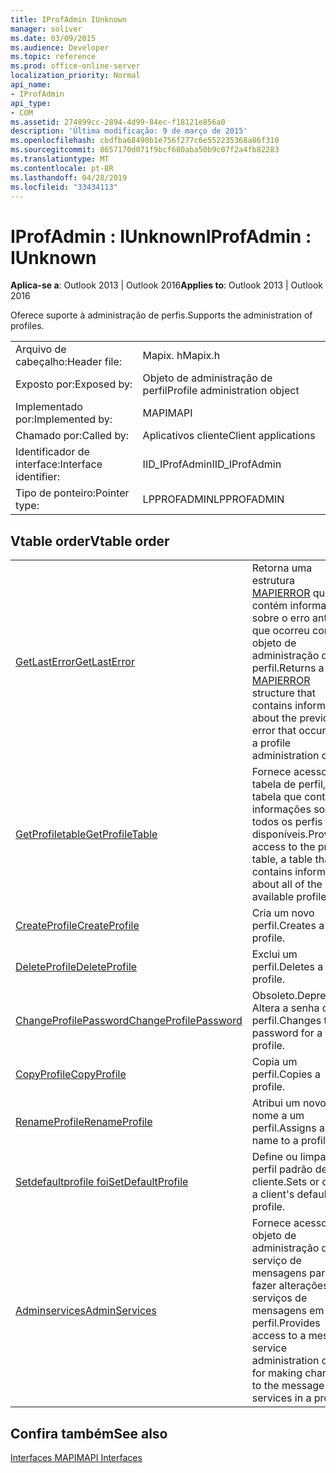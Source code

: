 ```yaml
---
title: IProfAdmin IUnknown
manager: soliver
ms.date: 03/09/2015
ms.audience: Developer
ms.topic: reference
ms.prod: office-online-server
localization_priority: Normal
api_name:
- IProfAdmin
api_type:
- COM
ms.assetid: 274899cc-2894-4d99-84ec-f18121e856a0
description: 'Última modificação: 9 de março de 2015'
ms.openlocfilehash: cbdfba68490b1e756f277c6e552235368a86f310
ms.sourcegitcommit: 8657170d071f9bcf680aba50b9c07f2a4fb82283
ms.translationtype: MT
ms.contentlocale: pt-BR
ms.lasthandoff: 04/28/2019
ms.locfileid: "33434113"
---
```

# <a name="iprofadmin--iunknown"></a><span data-ttu-id="3899b-103">IProfAdmin : IUnknown</span><span class="sxs-lookup"><span data-stu-id="3899b-103">IProfAdmin : IUnknown</span></span>

  
  
<span data-ttu-id="3899b-104">**Aplica-se a**: Outlook 2013 | Outlook 2016</span><span class="sxs-lookup"><span data-stu-id="3899b-104">**Applies to**: Outlook 2013 | Outlook 2016</span></span> 
  
<span data-ttu-id="3899b-105">Oferece suporte à administração de perfis.</span><span class="sxs-lookup"><span data-stu-id="3899b-105">Supports the administration of profiles.</span></span> 
  
|||
|:-----|:-----|
|<span data-ttu-id="3899b-106">Arquivo de cabeçalho:</span><span class="sxs-lookup"><span data-stu-id="3899b-106">Header file:</span></span>  <br/> |<span data-ttu-id="3899b-107">Mapix. h</span><span class="sxs-lookup"><span data-stu-id="3899b-107">Mapix.h</span></span>  <br/> |
|<span data-ttu-id="3899b-108">Exposto por:</span><span class="sxs-lookup"><span data-stu-id="3899b-108">Exposed by:</span></span>  <br/> |<span data-ttu-id="3899b-109">Objeto de administração de perfil</span><span class="sxs-lookup"><span data-stu-id="3899b-109">Profile administration object</span></span>  <br/> |
|<span data-ttu-id="3899b-110">Implementado por:</span><span class="sxs-lookup"><span data-stu-id="3899b-110">Implemented by:</span></span>  <br/> |<span data-ttu-id="3899b-111">MAPI</span><span class="sxs-lookup"><span data-stu-id="3899b-111">MAPI</span></span>  <br/> |
|<span data-ttu-id="3899b-112">Chamado por:</span><span class="sxs-lookup"><span data-stu-id="3899b-112">Called by:</span></span>  <br/> |<span data-ttu-id="3899b-113">Aplicativos cliente</span><span class="sxs-lookup"><span data-stu-id="3899b-113">Client applications</span></span>  <br/> |
|<span data-ttu-id="3899b-114">Identificador de interface:</span><span class="sxs-lookup"><span data-stu-id="3899b-114">Interface identifier:</span></span>  <br/> |<span data-ttu-id="3899b-115">IID_IProfAdmin</span><span class="sxs-lookup"><span data-stu-id="3899b-115">IID_IProfAdmin</span></span>  <br/> |
|<span data-ttu-id="3899b-116">Tipo de ponteiro:</span><span class="sxs-lookup"><span data-stu-id="3899b-116">Pointer type:</span></span>  <br/> |<span data-ttu-id="3899b-117">LPPROFADMIN</span><span class="sxs-lookup"><span data-stu-id="3899b-117">LPPROFADMIN</span></span>  <br/> |
   
## <a name="vtable-order"></a><span data-ttu-id="3899b-118">Vtable order</span><span class="sxs-lookup"><span data-stu-id="3899b-118">Vtable order</span></span>

|||
|:-----|:-----|
|[<span data-ttu-id="3899b-119">GetLastError</span><span class="sxs-lookup"><span data-stu-id="3899b-119">GetLastError</span></span>](iprofadmin-getlasterror.md) <br/> |<span data-ttu-id="3899b-120">Retorna uma estrutura [MAPIERROR](mapierror.md) que contém informações sobre o erro anterior que ocorreu com um objeto de administração de perfil.</span><span class="sxs-lookup"><span data-stu-id="3899b-120">Returns a [MAPIERROR](mapierror.md) structure that contains information about the previous error that occurred to a profile administration object.</span></span>  <br/> |
|[<span data-ttu-id="3899b-121">GetProfiletable</span><span class="sxs-lookup"><span data-stu-id="3899b-121">GetProfileTable</span></span>](iprofadmin-getprofiletable.md) <br/> |<span data-ttu-id="3899b-122">Fornece acesso à tabela de perfil, uma tabela que contém informações sobre todos os perfis disponíveis.</span><span class="sxs-lookup"><span data-stu-id="3899b-122">Provides access to the profile table, a table that contains information about all of the available profiles.</span></span>  <br/> |
|[<span data-ttu-id="3899b-123">CreateProfile</span><span class="sxs-lookup"><span data-stu-id="3899b-123">CreateProfile</span></span>](iprofadmin-createprofile.md) <br/> |<span data-ttu-id="3899b-124">Cria um novo perfil.</span><span class="sxs-lookup"><span data-stu-id="3899b-124">Creates a new profile.</span></span>  <br/> |
|[<span data-ttu-id="3899b-125">DeleteProfile</span><span class="sxs-lookup"><span data-stu-id="3899b-125">DeleteProfile</span></span>](iprofadmin-deleteprofile.md) <br/> |<span data-ttu-id="3899b-126">Exclui um perfil.</span><span class="sxs-lookup"><span data-stu-id="3899b-126">Deletes a profile.</span></span>  <br/> |
|[<span data-ttu-id="3899b-127">ChangeProfilePassword</span><span class="sxs-lookup"><span data-stu-id="3899b-127">ChangeProfilePassword</span></span>](iprofadmin-changeprofilepassword.md) <br/> |<span data-ttu-id="3899b-128">Obsoleto.</span><span class="sxs-lookup"><span data-stu-id="3899b-128">Deprecated.</span></span> <span data-ttu-id="3899b-129">Altera a senha de um perfil.</span><span class="sxs-lookup"><span data-stu-id="3899b-129">Changes the password for a profile.</span></span>  <br/> |
|[<span data-ttu-id="3899b-130">CopyProfile</span><span class="sxs-lookup"><span data-stu-id="3899b-130">CopyProfile</span></span>](iprofadmin-copyprofile.md) <br/> |<span data-ttu-id="3899b-131">Copia um perfil.</span><span class="sxs-lookup"><span data-stu-id="3899b-131">Copies a profile.</span></span>  <br/> |
|[<span data-ttu-id="3899b-132">RenameProfile</span><span class="sxs-lookup"><span data-stu-id="3899b-132">RenameProfile</span></span>](iprofadmin-renameprofile.md) <br/> |<span data-ttu-id="3899b-133">Atribui um novo nome a um perfil.</span><span class="sxs-lookup"><span data-stu-id="3899b-133">Assigns a new name to a profile.</span></span>  <br/> |
|[<span data-ttu-id="3899b-134">Setdefaultprofile foi</span><span class="sxs-lookup"><span data-stu-id="3899b-134">SetDefaultProfile</span></span>](iprofadmin-setdefaultprofile.md) <br/> |<span data-ttu-id="3899b-135">Define ou limpa o perfil padrão de um cliente.</span><span class="sxs-lookup"><span data-stu-id="3899b-135">Sets or clears a client's default profile.</span></span>  <br/> |
|[<span data-ttu-id="3899b-136">Adminservices</span><span class="sxs-lookup"><span data-stu-id="3899b-136">AdminServices</span></span>](iprofadmin-adminservices.md) <br/> |<span data-ttu-id="3899b-137">Fornece acesso a um objeto de administração de serviço de mensagens para fazer alterações nos serviços de mensagens em um perfil.</span><span class="sxs-lookup"><span data-stu-id="3899b-137">Provides access to a message service administration object for making changes to the message services in a profile.</span></span>  <br/> |
   
## <a name="see-also"></a><span data-ttu-id="3899b-138">Confira também</span><span class="sxs-lookup"><span data-stu-id="3899b-138">See also</span></span>



[<span data-ttu-id="3899b-139">Interfaces MAPI</span><span class="sxs-lookup"><span data-stu-id="3899b-139">MAPI Interfaces</span></span>](mapi-interfaces.md)

